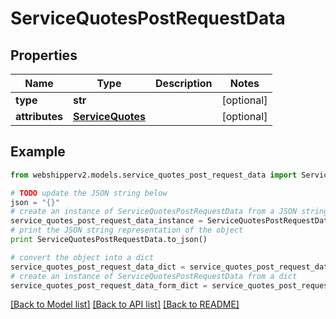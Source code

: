 # ServiceQuotesPostRequestData


## Properties
Name | Type | Description | Notes
------------ | ------------- | ------------- | -------------
**type** | **str** |  | [optional] 
**attributes** | [**ServiceQuotes**](ServiceQuotes.md) |  | [optional] 

## Example

```python
from webshipperv2.models.service_quotes_post_request_data import ServiceQuotesPostRequestData

# TODO update the JSON string below
json = "{}"
# create an instance of ServiceQuotesPostRequestData from a JSON string
service_quotes_post_request_data_instance = ServiceQuotesPostRequestData.from_json(json)
# print the JSON string representation of the object
print ServiceQuotesPostRequestData.to_json()

# convert the object into a dict
service_quotes_post_request_data_dict = service_quotes_post_request_data_instance.to_dict()
# create an instance of ServiceQuotesPostRequestData from a dict
service_quotes_post_request_data_form_dict = service_quotes_post_request_data.from_dict(service_quotes_post_request_data_dict)
```
[[Back to Model list]](../README.md#documentation-for-models) [[Back to API list]](../README.md#documentation-for-api-endpoints) [[Back to README]](../README.md)


